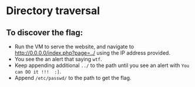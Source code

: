 # Directory traversal 

##  To discover the flag:

- Run the VM to serve the website, and navigate to http://0.0.0.0/index.php?page=../ using the IP address provided.
- You see the an alert that saying `wtf`.
- Keep appending additional `../` to the path until you see an alert with `You can DO it !!!  :]`.
- Append `/etc/passwd/` to the path to get the flag.
